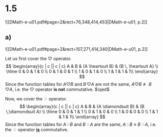 
# 1.5
![[DMath-e-u01.pdf#page=2&rect=76,348,414,453|DMath-e-u01, p.2]]

## a)
![[DMath-e-u01.pdf#page=2&rect=107,271,414,340|DMath-e-u01, p.2]]


Let us first cover the $\heartsuit$ operator.
$$
\begin{array}{c | c || c | c}
A & B & {A \heartsuit B} & {B \, \heartsuit A} \\
\hline
0 & 0 & 1 & 0 \\
0 & 1 & 0 & 1 \\
1 & 0 & 1 & 0 \\
1 & 1 & 1 & 1\\
\end{array}
$$
Since the function tables for $A \heartsuit B$ and $B \, \heartsuit A$ are not the same, $A \heartsuit B \not\equiv B \, \heartsuit A$, i.e. the $\heartsuit$ operator **is not** commutative.
$\qed$


Now, we cover the $\diamondsuit$ operator.
$$
\begin{array}{c | c || c | c}
A & B & {A \diamondsuit B} & {B \,\diamondsuit A} \\
\hline
0 & 0 & 1 & 1 \\
0 & 1 & 0 & 0 \\
1 & 0 & 0 & 0 \\
1 & 1 & 1 & 1\\
\end{array}
$$
Since the function tables for $A \diamondsuit B$ and $B \, \diamondsuit A$ are the same, $A\diamondsuit B \equiv B \,\diamondsuit A$, i.e. the $\diamondsuit$ operator **<u>is</u>** commutative.
